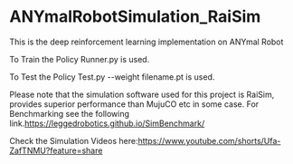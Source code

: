 # ANYmalRobotSimulation_RaiSim

This is the deep reinforcement learning implementation on ANYmal Robot

To Train the Policy Runner.py is used.

To Test the Policy Test.py --weight <directory> filename.pt is used.


Please note that the simulation software used for this project is RaiSim, provides superior performance than MujuCO etc in some case. For Benchmarking see the following link.https://leggedrobotics.github.io/SimBenchmark/

Check the Simulation Videos here:https://www.youtube.com/shorts/Ufa-ZafTNMU?feature=share
